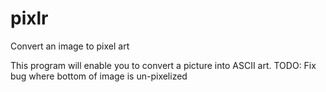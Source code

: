 # pixlr
Convert an image to pixel art

This program will enable you to convert a picture into ASCII art. 
TODO: Fix bug where bottom of image is un-pixelized
